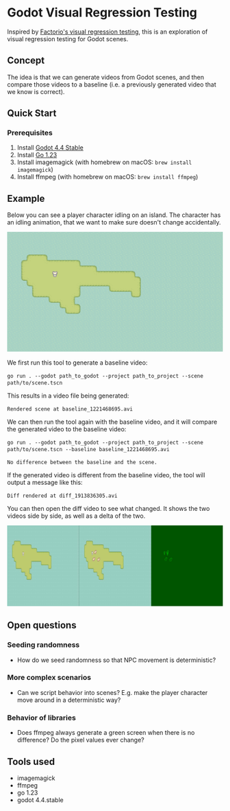 # Godot Visual Regression Testing

Inspired by [Factorio's visual regression testing](https://www.youtube.com/watch?v=LXnyTZBmfXM), this is 
an exploration of visual regression testing for Godot scenes.

## Concept

The idea is that we can generate videos from Godot scenes, and then compare those videos to a baseline (i.e. a previously
generated video that we know is correct).

## Quick Start

### Prerequisites

1. Install [Godot 4.4 Stable](https://godotengine.org/download)
2. Install [Go 1.23](https://go.dev/doc/install)
3. Install imagemagick (with homebrew on macOS: `brew install imagemagick`)
4. Install ffmpeg (with homebrew on macOS: `brew install ffmpeg`)

## Example

Below you can see a player character idling on an island. The character has an idling animation, that we want to
make sure doesn't change accidentally.

![Screenshot of a godot scene with a player character standing on an island](docs/img/character_island.png)

We first run this tool to generate a baseline video:

```shell
go run . --godot path_to_godot --project path_to_project --scene path/to/scene.tscn
```
 
This results in a video file being generated:

```text
Rendered scene at baseline_1221468695.avi
```

We can then run the tool again with the baseline video, and it will compare the generated video to the baseline video:

```shell
go run . --godot path_to_godot --project path_to_project --scene path/to/scene.tscn --baseline baseline_1221468695.avi
```

```text
No difference between the baseline and the scene.
```

If the generated video is different from the baseline video, the tool will output a message like this:

```text
Diff rendered at diff_1913836305.avi
```

You can then open the diff video to see what changed. It shows the two videos side by side, as well as a delta of the two.

![Screenshot of the diff video showing two scenes side by side as well as a diff view](docs/img/character_island_diff.png)

## Open questions

### Seeding randomness

- How do we seed randomness so that NPC movement is deterministic?

### More complex scenarios

- Can we script behavior into scenes? E.g. make the player character move around in a deterministic way?

### Behavior of libraries

- Does ffmpeg always generate a green screen when there is no difference? Do the pixel values ever change?

## Tools used

- imagemagick
- ffmpeg
- go 1.23
- godot 4.4.stable
